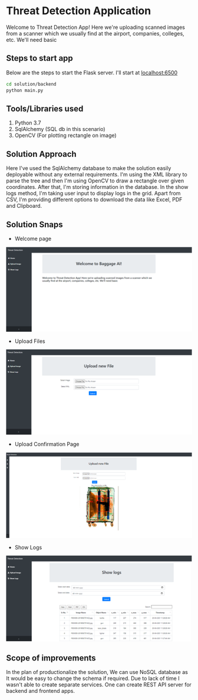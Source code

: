 # Threat Detection Application

Welcome to Threat Detection App! Here we're uploading scanned images from a scanner which we usually find at the airport, companies, colleges, etc. We'll need basic 

## Steps to start app

Below are the steps to start the Flask server. I'll start at [localhost:6500](http://localhost:6500/)

```bash
cd solution/backend
python main.py
```

## Tools/Libraries used

1. Python 3.7
2. SqlAlchemy (SQL db in this scenario)
3. OpenCV (For plotting rectangle on image)

## Solution Approach
   
Here I've used the SqlAlchemy database to make the solution easily deployable without any external requirements. I'm using the XML library to parse the tree and then I'm using OpenCV to draw a rectangle over given coordinates. After that, I'm storing information in the database. In the show logs method, I'm taking user input to display logs in the grid. Apart from CSV, I'm providing different options to download the data like Excel, PDF and Clipboard.

## Solution Snaps

- Welcome page

![Welcome Page](https://github.com/BkHirani/Threat-Detection-Flask-App/blob/master/solution%20snaps/Welcome%20Page.png?raw=true)

- Upload Files

![Upload Files](https://github.com/BkHirani/Threat-Detection-Flask-App/blob/master/solution%20snaps/Upload%20files.png?raw=true)

- Upload Confirmation Page

![Upload Confirmation page](https://github.com/BkHirani/Threat-Detection-Flask-App/blob/master/solution%20snaps/Upload%20file%20success.png?raw=true)


- Show Logs

![Show Logs](https://raw.githubusercontent.com/BkHirani/Threat-Detection-Flask-App/master/solution%20snaps/Show%20Logs.png)


## Scope of improvements

In the plan of productionalize the solution, We can use NoSQL database as It would be easy to change the schema if required. Due to lack of time I wasn't able to create separate services. One can create REST API server for backend and frontend apps. 
